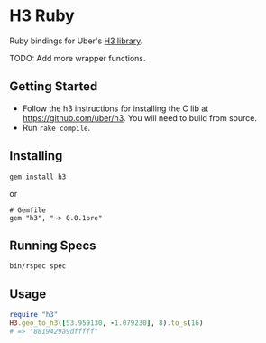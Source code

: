 # H3 Ruby

Ruby bindings for Uber's [H3 library](https://uber.github.io/h3/).

TODO: Add more wrapper functions.

## Getting Started

* Follow the h3 instructions for installing the C lib at https://github.com/uber/h3. You will need to build from source.
* Run `rake compile`.

## Installing

    gem install h3

or

    # Gemfile
    gem "h3", "~> 0.0.1pre"

## Running Specs

    bin/rspec spec

## Usage

```ruby
require "h3"
H3.geo_to_h3([53.959130, -1.079230], 8).to_s(16)
# => "8819429a9dfffff"
```
